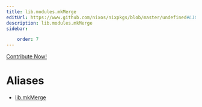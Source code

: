 ```yaml
---
title: lib.modules.mkMerge
editUrl: https://www.github.com/nixos/nixpkgs/blob/master/undefined#L1021C13
description: lib.modules.mkMerge
sidebar:

    order: 7
---
```


<a href="https://www.github.com/nixos/nixpkgs/blob/master/undefined#L1021C13">Contribute Now!</a>


# Aliases

- [lib.mkMerge](/nix-doc-comments/reference/lib/lib-mkmerge)


